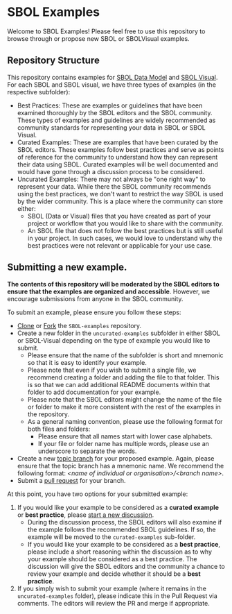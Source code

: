 # SBOL Examples

Welcome to SBOL Examples! Please feel free to use this repository to browse through or propose new SBOL or SBOLVisual examples.


## Repository Structure
This repository contains examples for [SBOL Data Model](https://sbolstandard.org/datamodel-about/) and [SBOL Visual](https://sbolstandard.org/visual-about/). 
For each SBOL and SBOL visual, we have three types of examples (in the respective subfolder): 
- Best Practices: These are examples or guidelines that have been examined thoroughly by the SBOL editors and the SBOL community. These types of examples and guidelines are widely recommended as community standards for representing your data in SBOL or SBOL Visual. 
- Curated Examples: These are examples that have been curated by the SBOL editors. These examples follow best practices and serve as points of reference for the community to understand how they can represent their data using SBOL. Curated examples will be well documented and would have gone through a discussion process to be considered.
- Uncurated Examples: There may not always be "one right way" to represent your data. While there the SBOL community recommends using the best practices, we don't want to restrict the way SBOL is used by the wider community. This is a place where the community can store either: 
    - SBOL (Data or Visual) files that you have created as part of your project or workflow that you would like to share with the community.
    - An SBOL file that does not follow the best practices but is still useful in your project. In such cases, we would love to understand why the best practices were not relevant or applicable for your use case.


## Submitting a new example. 
**The contents of this repository will be moderated by the SBOL editors to ensure that the examples are organized and accessible**. However, we encourage submissions from anyone in the SBOL community. 

To submit an example, please ensure you follow these steps: 
- [Clone](https://docs.github.com/en/repositories/creating-and-managing-repositories/cloning-a-repository) or [Fork](https://docs.github.com/en/get-started/quickstart/fork-a-repo) the `SBOL-examples` repository. 
- Create a new folder in the `uncurated-examples` subfolder in either SBOL or SBOL-Visual depending on the type of example you would like to submit.
    - Please ensure that the name of the subfolder is short and mnemonic so that it is easy to identify your example. 
    - Please note that even if you wish to submit a single file, we recommend creating a folder and adding the file to that folder. This is so that we can add additional README documents within that folder to add documentation for your example.
    - Please note that the SBOL editors might change the name of the file or folder to make it more consistent with the rest of the examples in the repository.
    - As a general naming convention, please use the following format for both files and folders:
       - Please ensure that all names start with lower case alphabets. 
       - If your file or folder name has multiple words, please use an underscore to separate the words.
- Create a new [topic branch](https://docs.github.com/en/pull-requests/collaborating-with-pull-requests/proposing-changes-to-your-work-with-pull-requests/about-branches) for your proposed example. Again, please ensure that the topic branch has a mnemonic name. We recommend the following format: _\<name of individual or organisation\>/\<branch name\>_. 
- Submit a [pull request](https://docs.github.com/en/pull-requests/collaborating-with-pull-requests/proposing-changes-to-your-work-with-pull-requests/about-pull-requests) for your branch.

At this point, you have two options for your submitted example: 
1. If you would like your example to be considered as a **curated example** or **best practice**, please [start a new discussion](https://github.com/SynBioDex/SBOL-examples/discussions/new). 
    - During the discussion process, the SBOL editors will also examine if the example follows the recommended SBOL guidelines. If so, the example will be moved to the `curated-examples` sub-folder. 
    - If you would like your example to be considered as a **best practice**, please include a short reasoning within the discussion as to why your example should be considered as a best practice. The discussion will give the SBOL editors and the community a chance to review your example and decide whether it should be a **best practice**.   
2. If you simply wish to submit your example (where it remains in the `uncurated-examples` folder), please indicate this in the Pull Request via comments. The editors will review the PR and merge if appropriate. 
